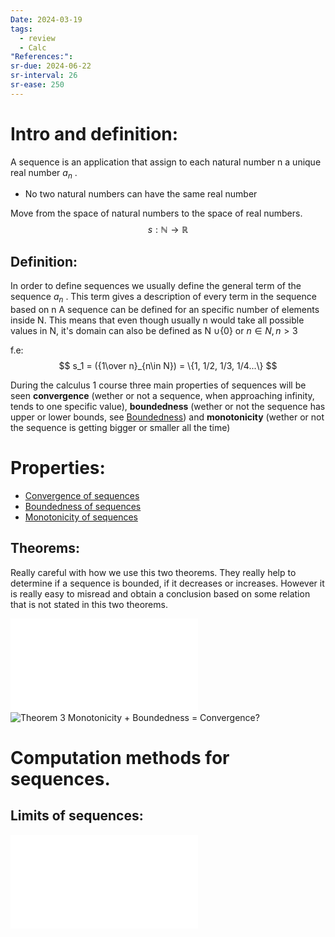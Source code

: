 ```yaml
---
Date: 2024-03-19
tags:
  - review
  - Calc
"References:":
sr-due: 2024-06-22
sr-interval: 26
sr-ease: 250
---
```

# Intro and definition: 
A sequence is an application that assign to each natural number n a unique real number $a_n$ . 
+ No two natural numbers can have the same real number

Move from the  space of natural numbers to the space of real numbers. 
$$
s: \mathbb{N} \rightarrow \mathbb{R}
$$
## Definition: 
In order to define sequences we usually define the general term of the sequence $a_n$ . This term gives a description of every term in the sequence based on n
A sequence can be defined for an specific number of elements inside N. 
This means that even though usually n would take all possible values in N, it's domain can also be defined as N $\cup \{0\}$ or $n \in N , n > 3$ 

f.e: 
$$
s_1 = ({1\over n}_{n\in N}) = \{1, 1/2, 1/3, 1/4...\}
$$

During the calculus 1 course three main properties of sequences will be seen **convergence** (wether or not a sequence, when approaching infinity, tends to one specific value), **boundedness** (wether or not the sequence has upper or lower bounds, see [Boundedness](Boundedness.md)) and **monotonicity** (wether or not the sequence is getting bigger or smaller all the time)

# Properties: 
+ [Convergence of sequences](Convergence%20of%20sequences.md)
+ [Boundedness of sequences](Boundedness%20of%20sequences.md)
+ [Monotonicity of sequences](Monotonicity%20of%20sequences.md)
## Theorems: 
Really careful with how we use this two theorems. They really help to determine if a sequence is bounded, if it decreases or increases. However it is really easy to misread and obtain a conclusion based on some relation that is not stated in this two theorems. 

![Theorem 2 Convergent, then bounded. Not bounded, divergent](Theorem%202%20Convergent,%20then%20bounded.%20Not%20bounded,%20divergent.md)
![Theorem 3  Monotonicity + Boundedness = Convergence?](Theorem%203%20%20Monotonicity%20+%20Boundedness%20=%20Convergence?.md)
# Computation methods for sequences. 
## Limits of sequences:
 ![Limits of sequences](Limits%20of%20sequences.md)